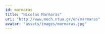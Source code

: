 ```yaml
---
id: marmaras
title: "Nicolas Marmaras"
uri: "http://www.mech.ntua.gr/en/marmaras"
avatar: "assets/images/marmaras.jpg"
---
```

